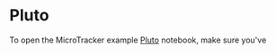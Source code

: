 # Pluto

To open the MicroTracker example [Pluto](https://github.com/fonsp/Pluto.jl) notebook, make sure you've 